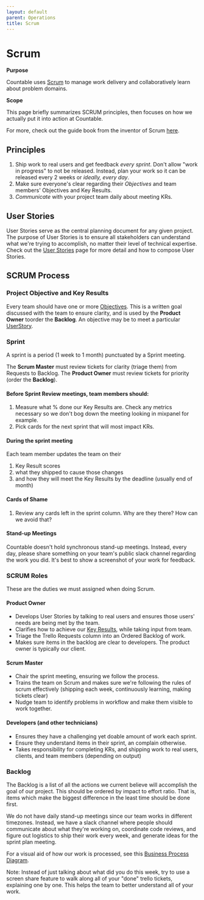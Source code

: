 ```yaml
---
layout: default
parent: Operations
title: Scrum
---
```


# Scrum

**Purpose**

Countable uses
[Scrum](https://en.wikipedia.org/wiki/Scrum_\(software_development\)) to
manage work delivery and collaboratively learn about problem domains.

**Scope**

This page briefly summarizes SCRUM principles, then focuses on how we
actually put it into action at Countable.

For more, check out the guide book from the inventor of Scrum
[here](https://www.scrumguides.org/scrum-guide.html).

## Principles

1.  Ship work to real users and get feedback *every sprint*. Don't allow
    "work in progress" to not be released. Instead, plan your work so it
    can be released every 2 weeks or *ideally, every day*.
2.  Make sure everyone's clear regarding their *Objectives* and team
    members' Objectives and Key Results.
3.  *Communicate* with your project team daily about meeting KRs.

## User Stories

User Stories serve as the central planning document for any given
project. The purpose of User Stories is to ensure all stakeholders can
understand what we're trying to accomplish, no matter their level of
technical expertise. Check out the [User Stories](operations/USER_STORIES/) page for more detail and how
to compose User Stories.

## SCRUM Process

### Project Objective and Key Results

Every team should have one or more [Objectives](operations/OKRS/). This is a written goal discussed with the team to ensure clarity, and is used by the **Product Owner** toorder the **Backlog**. An objective may be to meet a  particular [UserStory](operations/USER_STORIES/).
 
### Sprint

A sprint is a period (1 week to 1 month) punctuated by a Sprint meeting.

The **Scrum Master** must review tickets for clarity (triage them) from
Requests to Backlog. The **Product Owner** must review tickets for
priority (order the **Backlog**).

#### Before Sprint Review meetings, team members should:

1.  Measure what % done our Key Results are. Check any metrics necessary
    so we don't bog down the meeting looking in mixpanel for example.
2.  Pick cards for the next sprint that will most impact KRs.

#### During the sprint meeting

Each team member updates the team on their

1.  Key Result scores
2.  what they shipped to cause those changes
3.  and how they will meet the Key Results by the deadline (usually end
    of month)

#### Cards of Shame

1.  Review any cards left in the sprint column. Why are they there? How
    can we avoid that?

#### Stand-up Meetings

Countable doesn't hold synchronous stand-up meetings. Instead, every
day, please share something on your team's public slack channel
regarding the work you did. It's best to show a screenshot of your work
for feedback.

### SCRUM Roles

These are the duties we must assigned when doing Scrum.

#### Product Owner

  - Develops User Stories by talking to real users and ensures those
    users' needs are being met by the team.
  - Clarifies how to achieve our [Key Results](operations/OKRS/),
    while taking input from team.
  - Triage the Trello Requests column into an Ordered Backlog of work.
  - Makes sure items in the backlog are clear to developers. The product
    owner is typically our client.

#### Scrum Master

  - Chair the sprint meeting, ensuring we follow the process.
  - Trains the team on Scrum and makes sure we're following the rules of
    scrum effectively (shipping each week, continuously learning, making
    tickets clear)
  - Nudge team to identify problems in workflow and make them visible to
    work together.

#### Developers (and other technicians)

  - Ensures they have a challenging yet doable amount of work each
    sprint.
  - Ensure they understand items in their sprint, an complain otherwise.
  - Takes responsibility for completing KRs, and shipping work to real
    users, clients, and team members (depending on output)

### Backlog

The Backlog is a list of all the actions we current believe will
accomplish the goal of our project. This should be ordered by impact to
effort ratio. That is, items which make the biggest difference in the
least time should be done first.

We do not have daily stand-up meetings since our team works in different
timezones. Instead, we have a slack channel where people should
communicate about what they're working on, coordinate code reviews, and
figure out logistics to ship their work every week, and generate ideas
for the sprint plan meeting.

For a visual aid of how our work is processed, see this [Business Process Diagram](https://drive.google.com/open?id=1VrniT1lRqVu9sJr0ZMK1aQLnFwEuFIQD).

Note: Instead of just talking about what did you do this week, try to
use a screen share feature to walk along all of your "done" trello
tickets, explaining one by one. This helps the team to better understand
all of your work.
